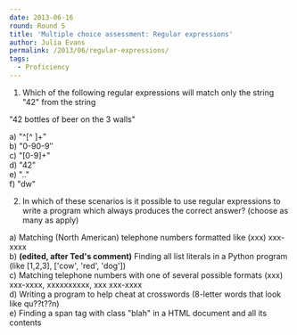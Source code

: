 ```yaml
---
date: 2013-06-16
round: Round 5
title: 'Multiple choice assessment: Regular expressions'
author: Julia Evans
permalink: /2013/06/regular-expressions/
tags:
  - Proficiency
---
```

1) Which of the following regular expressions will match only the string "42" from the string

"42 bottles of beer on the 3 walls"

a) "^[^ ]+"  
b) "0-90-9&#8243;  
c) "[0-9]+"  
d) "42"  
e) ".."  
f) "dw"

2) In which of these scenarios is it possible to use regular expressions to write a program which always produces the correct answer? (choose as many as apply)

a) Matching (North American) telephone numbers formatted like (xxx) xxx-xxxx  
b) **(edited, after Ted's comment)** Finding all list literals in a Python program (like [1,2,3], ['cow', 'red', 'dog'])  
c) Matching telephone numbers with one of several possible formats (xxx) xxx-xxxx, xxxxxxxxxx, xxx xxx-xxxx  
d) Writing a program to help cheat at crosswords (8-letter words that look like qu??t??n)  
e) Finding a span tag with class "blah" in a HTML document and all its contents

